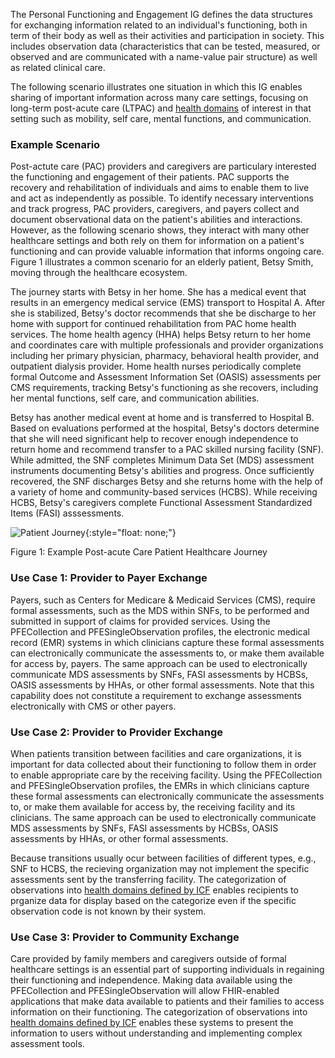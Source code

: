 The Personal Functioning and Engagement IG defines the data structures for exchanging information related to an individual's functioning, both in term of their body as well as their activities and participation in society. This includes observation data (characteristics that can be tested, measured, or observed and are communicated with a name-value pair structure) as well as related clinical care.

The following scenario illustrates one situation in which this IG enables sharing of important information across many care settings, focusing on long-term post-acute care (LTPAC) and [health domains](domains.html) of interest in that setting such as mobility, self care, mental functions, and communication.

### Example Scenario

Post-actute care (PAC) providers and caregivers are particulary interested the functioning and engagement of their patients. PAC supports the recovery and rehabilitation of individuals and aims to enable them to live and act as independently as possible. To identify necessary interventions and track progress, PAC providers, caregivers, and payers collect and document observational data on the patient's abilities and interactions. However, as the following scenario shows, they interact with many other healthcare settings and both rely on them for information on a patient's functioning and can provide valuable information that informs ongoing care. Figure 1 illustrates a common scenario for an elderly patient, Betsy Smith, moving through the healthcare ecosystem. 

The journey starts with Betsy in her home. She has a medical event that results in an emergency medical service (EMS) transport to Hospital A. After she is stabilized, Betsy's doctor recommends that she be discharge to her home with support for continued rehabilitation from PAC home health services. The home health agency (HHA) helps Betsy return to her home and coordinates care with multiple professionals and provider organizations including her primary physician, pharmacy, behavioral health provider, and outpatient dialysis provider. Home health nurses periodically complete formal Outcome and Assessment Information Set (OASIS) assessments per CMS requirements, tracking Betsy's functioning as she recovers, including her mental functions, self care, and communication abilities.

Betsy has another medical event at home and is transferred to Hospital B. Based on evaluations performed at the hospital, Betsy's doctors determine that she will need significant help to recover enough independence to return home and recommend transfer to a PAC skilled nursing facility (SNF). While admitted, the SNF completes Minimum Data Set (MDS) assessment instruments documenting Betsy's abilities and progress. Once sufficiently recovered, the SNF discharges Betsy and she returns home with the help of a variety of home and community-based services (HCBS). While receiving HCBS, Betsy's caregivers complete Functional Assessment Standardized Items (FASI) asssessments.

![Patient Journey](Patient_Journey.png){:style="float: none;"}

Figure 1: Example Post-acute Care Patient Healthcare Journey

### Use Case 1: Provider to Payer Exchange

Payers, such as Centers for Medicare & Medicaid Services (CMS), require formal assessments, such as the MDS within SNFs, to be performed and submitted in support of claims for provided services. Using the PFECollection and PFESingleObservation profiles, the electronic medical record (EMR) systems in which clinicians capture these formal assessments can electronically communicate the assessments to, or make them available for access by, payers. The same approach can be used to electronically communicate MDS assessments by SNFs, FASI assessments by HCBSs, OASIS assessments by HHAs, or other formal assessments. Note that this capability does not constitute a requirement to exchange assessments electronically with CMS or other payers.

### Use Case 2: Provider to Provider Exchange

When patients transition between facilities and care organizations, it is important for data collected about their functioning to follow them in order to enable appropriate care by the receiving facility. Using the PFECollection and PFESingleObservation profiles, the EMRs in which clinicians capture these formal assessments can electronically communicate the assessments to, or make them available for access by, the receiving facility and its clinicians. The same approach can be used to electronically communicate MDS assessments by SNFs, FASI assessments by HCBSs, OASIS assessments by HHAs, or other formal assessments.

Because transitions usually ocur between facilities of different types, e.g., SNF to HCBS, the recieving organization may not implement the specific assessments sent by the transferring facility. The categorization of observations into [health domains defined by ICF](domains.html) enables recipients to prganize data for display based on the categorize even if the specific observation code is not known by their system.

### Use Case 3: Provider to Community Exchange

Care provided by family members and caregivers outside of formal healthcare settings is an essential part of supporting individuals in regaining their functioning and independence. Making data available using the PFECollection and PFESingleObservation will allow FHIR-enabled applications that make data available to patients and their families to access information on their functioning. The categorization of observations into [health domains defined by ICF](domains.html) enables these systems to present the information to users without understanding and implementing complex assessment tools.